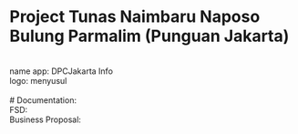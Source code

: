 # Project Tunas Naimbaru Naposo Bulung Parmalim (Punguan Jakarta) <br>
<br>
name app: DPCJakarta Info <br>
logo: menyusul <br>
<br>
# Documentation: <br>
FSD: <br>
Business Proposal: <br>
